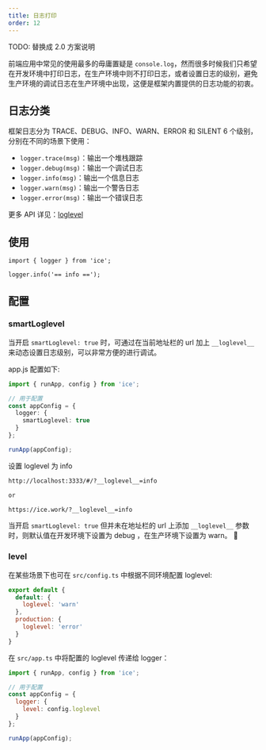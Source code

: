 ```yaml
---
title: 日志打印
order: 12
---
```


TODO: 替换成 2.0 方案说明

前端应用中常见的使用最多的毋庸置疑是 `console.log`，然而很多时候我们只希望在开发环境中打印日志，在生产环境中则不打印日志，或者设置日志的级别，避免生产环境的调试日志在生产环境中出现，这便是框架内置提供的日志功能的初衷。

## 日志分类

框架日志分为 TRACE、DEBUG、INFO、WARN、ERROR 和 SILENT 6 个级别，分别在不同的场景下使用：

* `logger.trace(msg)`：输出一个堆栈跟踪
* `logger.debug(msg)`：输出一个调试日志
* `logger.info(msg)`：输出一个信息日志
* `logger.warn(msg)`：输出一个警告日志
* `logger.error(msg)`：输出一个错误日志

更多 API 详见：[loglevel](https://github.com/pimterry/loglevel)

## 使用

```tsx
import { logger } from 'ice';

logger.info('== info ==');
```

## 配置

### smartLoglevel

当开启 `smartLoglevel: true` 时，可通过在当前地址栏的 url 加上 `__loglevel__` 来动态设置日志级别，可以非常方便的进行调试。

app.js 配置如下:

```ts
import { runApp, config } from 'ice';

// 用于配置
const appConfig = {
  logger: {
    smartLoglevel: true
  }
};

runApp(appConfig);
```

设置 loglevel 为 info

```md
http://localhost:3333/#/?__loglevel__=info

or

https://ice.work/?__loglevel__=info
```

当开启 `smartLoglevel: true` 但并未在地址栏的 url 上添加 `__loglevel__` 参数时，则默认值在开发环境下设置为 debug ，在生产环境下设置为 warn。

### level

在某些场景下也可在 `src/config.ts` 中根据不同环境配置 loglevel:

```js
export default {
  default: {
    loglevel: 'warn'
  },
  production: {
    loglevel: 'error'
  }
}
```

在 `src/app.ts` 中将配置的 loglevel 传递给 logger：

```js
import { runApp, config } from 'ice';

// 用于配置
const appConfig = {
  logger: {
    level: config.loglevel
  }
};

runApp(appConfig);
```
